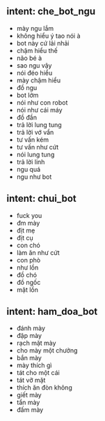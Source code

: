 ## intent: che_bot_ngu
- mày ngu lắm
- không hiểu ý tao nói à
- bot này cứ lải nhải
- chậm hiểu thế
- não bé à
- sao ngu vậy
- nói đéo hiểu
- mày chậm hiểu
- đồ ngu
- bot lởm
- nói như con robot
- nói như cái máy
- đồ đần
- trả lời lung tung
- trả lời vớ vẩn
- tư vấn kém
- tư vấn như cứt
- nói lung tung
- trả lời linh
- ngu quá
- ngu như bot

## intent: chui_bot
- fuck you
- đm mày
- địt mẹ
- địt cụ
- con chó
- làm ăn như cứt
- con phò
- như lồn
- đồ chó
- đồ ngốc
- mặt lồn

## intent: ham_doa_bot
- đánh mày
- đập mày
- rạch mặt mày
- cho mày một chưởng
- bắn mày
- mày thích gì
- tát cho một cái
- tát vỡ mặt
- thích ăn đòn không
- giết mày
- tẩn mày
- đấm mày